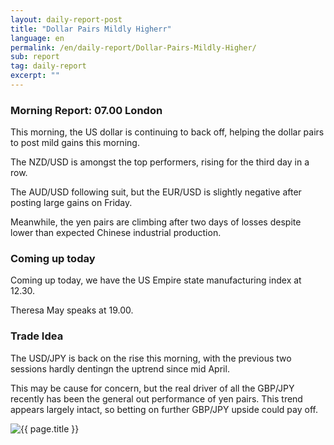 ```yaml
---
layout: daily-report-post
title: "Dollar Pairs Mildly Higherr"
language: en
permalink: /en/daily-report/Dollar-Pairs-Mildly-Higher/
sub: report
tag: daily-report
excerpt: ""
---
```

### Morning Report: 07.00 London

This morning, the US dollar is continuing to back off, helping the dollar pairs to post mild gains this morning. 

The NZD/USD is amongst the top performers, rising for the third day in a row.

The AUD/USD following suit, but the EUR/USD is slightly negative after posting large gains on Friday. 

Meanwhile, the yen pairs are climbing after two days of losses despite lower than expected Chinese industrial production.


### Coming up today

Coming up today, we have the US Empire state manufacturing index at 12.30.

Theresa May speaks at 19.00.


### Trade Idea

The USD/JPY is back on the rise this morning, with the previous two sessions hardly dentingn the uptrend since mid April.

This may be cause for concern, but the real driver of all the GBP/JPY recently has been the general out performance of yen pairs. This trend appears largely intact, so betting on further GBP/JPY upside could pay off.

<p><img src="{{ "/assets/images/daily-report/2017-05-15_07-50-44.jpg" | relative_url }}" alt="{{ page.title }}" title="{{ page.title }}"></p>
